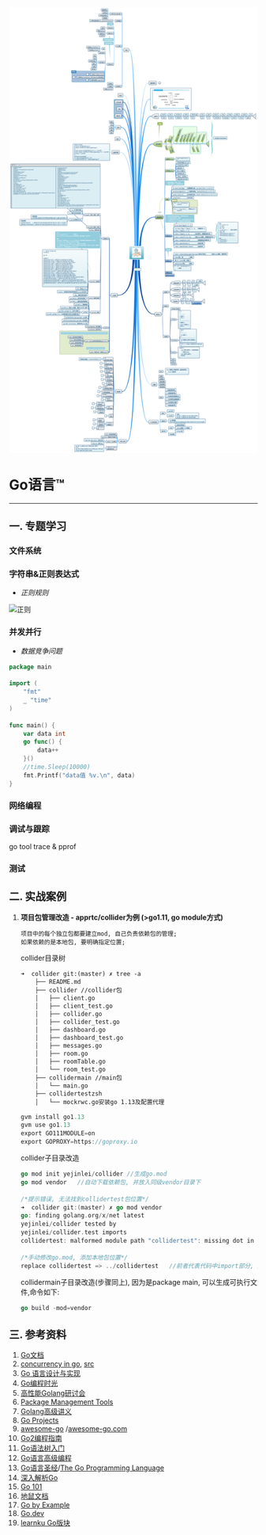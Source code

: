 ![](有关Go.png)

# Go语言™

---

## 一. 专题学习

### 文件系统

### 字符串&正则表达式

- *正则规则*

![正则](https://gitee.com/yejinlei/about-cs/raw/master/doc/%E6%9C%89%E5%85%B3%E6%AD%A3%E5%88%99%E8%A1%A8%E8%BE%BE%E5%BC%8F.png)

### 并发并行

<!--先看几个反例-->

- *数据竞争问题*

```Go
package main

import (
	"fmt"
	_ "time"
)

func main() {
	var data int
	go func() {
 		data++
	}()
	//time.Sleep(10000)
	fmt.Printf("data值 %v.\n", data)
}
```

### 网络编程

### 调试与跟踪

go tool trace & pprof

### 测试

## 二. 实战案例

1. **项目包管理改造 - apprtc/collider为例 (>go1.11, go module方式)**

	```
	项目中的每个独立包都要建立mod, 自己负责依赖包的管理;
	如果依赖的是本地包, 要明确指定位置;
	```
	
	collider目录树
	```shell
	➜  collider git:(master) ✗ tree -a
		├── README.md
	  	├── collider //collider包
	  	│   ├── client.go
	  	│   ├── client_test.go
	  	│   ├── collider.go
	  	│   ├── collider_test.go
	  	│   ├── dashboard.go
	  	│   ├── dashboard_test.go
	  	│   ├── messages.go
	  	│   ├── room.go
	  	│   ├── roomTable.go
	  	│   └── room_test.go
	  	├── collidermain //main包
	  	│   └── main.go
	  	├── collidertestzsh
	  	│   └── mockrwc.go安装go 1.13及配置代理
	```
	
	```go
	gvm install go1.13 
	gvm use go1.13 
	export GO111MODULE=on
	export GOPROXY=https://goproxy.io
	```
	
	collider子目录改造
	```go
	go mod init yejinlei/collider //生成go.mod
	go mod vendor	//自动下载依赖包, 并放入同级vendor目录下
	
	/*提示错误, 无法找到collidertest包位置*/
	➜  collider git:(master) ✗ go mod vendor                    
	go: finding golang.org/x/net latest
	yejinlei/collider tested by
	yejinlei/collider.test imports
	collidertest: malformed module path "collidertest": missing dot in first path element
	 	 	 	 	 	 	 	 	 	 	 	 	 	 	 	 	 	 	 	
	/*手动修改go.mod, 添加本地包位置*/
	replace collidertest => ../collidertest   //前者代表代码中import部分, 后者代表相对位置
	```
	
	collidermain子目录改造(步骤同上), 因为是package main, 可以生成可执行文件,命令如下:
	
	```go
	go build -mod=vendor
	```
	

## 三. 参考资料

1. [Go文档](https://go-zh.org/doc/)
2. [concurrency in go](https://www.kancloud.cn/mutouzhang/go/596804), [src](https://github.com/kat-co/concurrency-in-go-src)
3. [Go 语言设计与实现](https://draveness.me/golang/)
4. [Go编程时光](http://golang.iswbm.com/en/latest/index.html)
5. [高性能Golang研讨会](https://www.cnblogs.com/sunsky303/p/11077634.html)
6. [Package Management Tools](https://github.com/golang/go/wiki/PackageManagementTools)
7. [Golang⾼级讲义](http://xiaorui.cc/static/golang_advance.pdf)
8. [Go Projects](https://github.com/golang/go/wiki/Projects)
9. [awesome-go](https://github.com/avelino/awesome-go) /[awesome-go.com](https://awesome-go.com/)
10. [Go2编程指南](https://chai2010.cn/go2-book/)
11. [Go语法树入门](https://github.com/chai2010/go-ast-book)
12. [Go语言高级编程](https://github.com/chai2010/advanced-go-programming-book)
13. [Go语言圣经](https://github.com/golang-china/gopl-zh)/[The Go Programming Language](http://www.gopl.io/)
14. [深入解析Go](https://www.cntofu.com/book/3/index.html)
15. [Go 101](https://go101.org/article/101.html)
16. [地鼠文档](http://wen.topgoer.com/)
17. [Go by Example](https://gobyexample.com/)
18. [Go.dev](https://pkg.go.dev/)
19. [learnku Go版块](https://learnku.com/go)